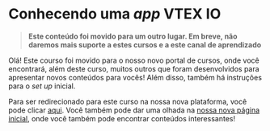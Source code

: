 # Conhecendo uma *app* VTEX IO

> **Este conteúdo foi movido para um outro lugar. Em breve, não daremos mais suporte a estes cursos e a este canal de aprendizado**

Olá! Este courso foi movido para o nosso novo portal de cursos, onde você encontrará, além deste curso, muitos outros que foram desenvolvidos para apresentar novos conteúdos para vocês! Além disso, também há instruções para o _set up_ inicial.

Para ser redirecionado para este curso na nossa nova plataforma, você pode clicar [aqui](https://developers.vtex.com/learning/docs/course-store-block-lang-en). Você também pode dar uma olhada na [nossa nova página inicial](https://developers.vtex.com/learning), onde você também pode encontrar conteúdos interessantes!
